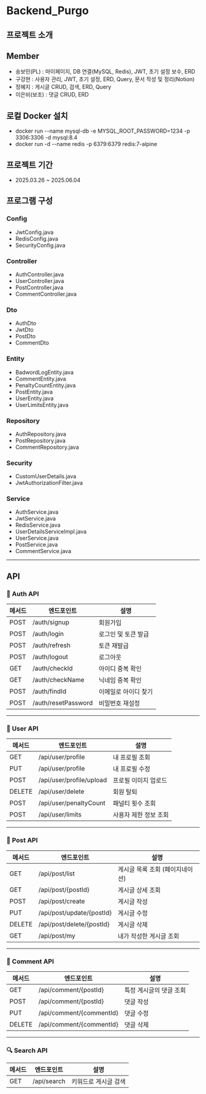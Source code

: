 # Backend_Purgo

## 프로젝트 소개

## Member
- 송보민(PL)   :  마이페이지, DB 연결(MySQL, Redis), JWT, 초기 설정 보수, ERD
- 구강현       :  사용자 관리, JWT, 초기 설정, ERD, Query, 문서 작성 및 정리(Notion)
- 정혜지       :  게시글 CRUD, 검색, ERD, Query
- 이은비(보조)  :  댓글 CRUD, ERD

## 로컬 Docker 설치
- docker run --name mysql-db -e MYSQL_ROOT_PASSWORD=1234 -p 3306:3306 -d mysql:8.4
- docker run -d --name redis -p 6379:6379 redis:7-alpine

## 프로젝트 기간
- 2025.03.26 ~ 2025.06.04

## 프로그램 구성
### Config
- JwtConfig.java
- RedisConfig.java
- SecurityConfig.java

### Controller
- AuthController.java
- UserController.java
- PostController.java
- CommentController.java

### Dto
- AuthDto
- JwtDto
- PostDto
- CommentDto

### Entity
- BadwordLogEntity.java
- CommentEntity.java
- PenaltyCountEntity.java
- PostEntity.java
- UserEntity.java
- UserLimitsEntity.java

### Repository
- AuthRepository.java
- PostRepository.java
- CommentRepository.java

### Security
- CustomUserDetails.java
- JwtAuthorizationFilter.java

### Service
- AuthService.java
- JwtService.java
- RedisService.java
- UserDetailsServiceImpl.java
- UserService.java
- PostService.java
- CommentService.java


---

## API
### 🔐 Auth API

| 메서드 | 엔드포인트              | 설명                          |
|--------|--------------------------|-------------------------------|
| POST   | /auth/signup             | 회원가입                      |
| POST   | /auth/login              | 로그인 및 토큰 발급           |
| POST   | /auth/refresh            | 토큰 재발급                   |
| POST   | /auth/logout             | 로그아웃                      |
| GET    | /auth/checkId            | 아이디 중복 확인              |
| GET    | /auth/checkName          | 닉네임 중복 확인              |
| POST   | /auth/findId             | 이메일로 아이디 찾기          |
| POST   | /auth/resetPassword      | 비밀번호 재설정               |

---

### 👤 User API

| 메서드 | 엔드포인트                | 설명                            |
|--------|----------------------------|---------------------------------|
| GET    | /api/user/profile          | 내 프로필 조회                  |
| PUT    | /api/user/profile          | 내 프로필 수정                  |
| POST   | /api/user/profile/upload   | 프로필 이미지 업로드            |
| DELETE | /api/user/delete           | 회원 탈퇴                        |
| POST   | /api/user/penaltyCount     | 패널티 횟수 조회                 |
| POST   | /api/user/limits           | 사용자 제한 정보 조회           |

---

### 📝 Post API

| 메서드 | 엔드포인트                   | 설명                           |
|--------|-------------------------------|--------------------------------|
| GET    | /api/post/list                | 게시글 목록 조회 (페이지네이션) |
| GET    | /api/post/{postId}           | 게시글 상세 조회               |
| POST   | /api/post/create              | 게시글 작성                    |
| PUT    | /api/post/update/{postId}     | 게시글 수정                    |
| DELETE | /api/post/delete/{postId}     | 게시글 삭제                    |
| GET    | /api/post/my                  | 내가 작성한 게시글 조회        |

---

### 💬 Comment API

| 메서드 | 엔드포인트                   | 설명                           |
|--------|-------------------------------|--------------------------------|
| GET    | /api/comment/{postId}         | 특정 게시글의 댓글 조회        |
| POST   | /api/comment/{postId}         | 댓글 작성                      |
| PUT    | /api/comment/{commentId}      | 댓글 수정                      |
| DELETE | /api/comment/{commentId}      | 댓글 삭제                      |

---

### 🔍 Search API

| 메서드 | 엔드포인트     | 설명                  |
|--------|----------------|-----------------------|
| GET    | /api/search    | 키워드로 게시글 검색 |